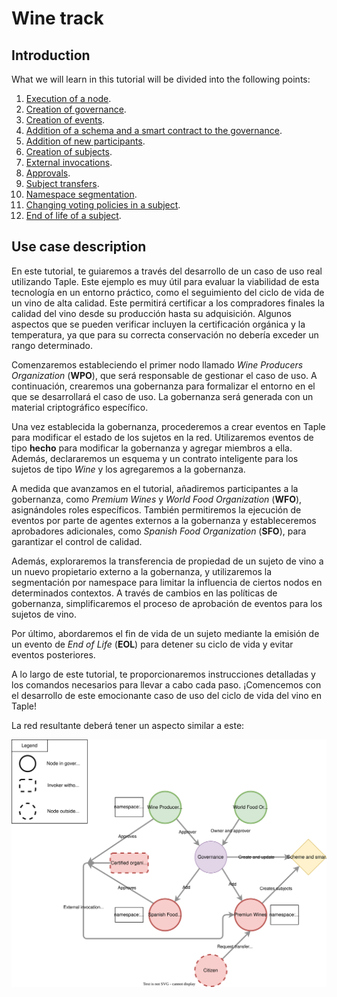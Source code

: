 # Wine track

## Introduction

What we will learn in this tutorial will be divided into the following points:

1. [Execution of a node](running-node.md).
2. [Creation of governance](creating-governance.md).
3. [Creation of events](creating-event.md).
4. [Addition of a schema and a smart contract to the governance](adding-schema.md).
5. [Addition of new participants](adding-participants.md).
6. [Creation of subjects](creating-subject.md).
7. [External invocations](external-invocations.md).
8. [Approvals](approvals.md).
9. [Subject transfers](transfers.md).
10. [Namespace segmentation](segmentation.md).
11. [Changing voting policies in a subject](changing-policies.md).
12. [End of life of a subject](eol.md).

## Use case description

En este tutorial, te guiaremos a través del desarrollo de un caso de uso real utilizando Taple. Este ejemplo es muy útil para evaluar la viabilidad de esta tecnología en un entorno práctico, como el seguimiento del ciclo de vida de un vino de alta calidad. Este permitirá certificar a los compradores finales la calidad del vino desde su producción hasta su adquisición. Algunos aspectos que se pueden verificar incluyen la certificación orgánica y la temperatura, ya que para su correcta conservación no debería exceder un rango determinado.

Comenzaremos estableciendo el primer nodo llamado *Wine Producers Organization* (**WPO**), que será responsable de gestionar el caso de uso. A continuación, crearemos una gobernanza para formalizar el entorno en el que se desarrollará el caso de uso. La gobernanza será generada con un material criptográfico específico.

Una vez establecida la gobernanza, procederemos a crear eventos en Taple para modificar el estado de los sujetos en la red. Utilizaremos eventos de tipo **hecho** para modificar la gobernanza y agregar miembros a ella. Además, declararemos un esquema y un contrato inteligente para los sujetos de tipo *Wine* y los agregaremos a la gobernanza.

A medida que avanzamos en el tutorial, añadiremos participantes a la gobernanza, como *Premium Wines* y *World Food Organization* (**WFO**), asignándoles roles específicos. También permitiremos la ejecución de eventos por parte de agentes externos a la gobernanza y estableceremos aprobadores adicionales, como *Spanish Food Organization* (**SFO**), para garantizar el control de calidad.

Además, exploraremos la transferencia de propiedad de un sujeto de vino a un nuevo propietario externo a la gobernanza, y utilizaremos la segmentación por namespace para limitar la influencia de ciertos nodos en determinados contextos. A través de cambios en las políticas de gobernanza, simplificaremos el proceso de aprobación de eventos para los sujetos de vino.

Por último, abordaremos el fin de vida de un sujeto mediante la emisión de un evento de *End of Life* (**EOL**) para detener su ciclo de vida y evitar eventos posteriores.

A lo largo de este tutorial, te proporcionaremos instrucciones detalladas y los comandos necesarios para llevar a cabo cada paso. ¡Comencemos con el desarrollo de este emocionante caso de uso del ciclo de vida del vino en Taple!

La red resultante deberá tener un aspecto similar a este:

![Event Lifecycle](../../img/wine-tracking.svg)